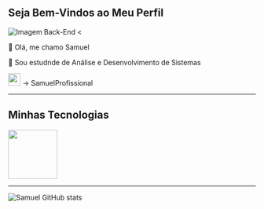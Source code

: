 ##  Seja Bem-Vindos ao Meu Perfil

![Imagem Back-End](https://encrypted-tbn0.gstatic.com/images?q=tbn:ANd9GcROsYWw6cNT01INdX7aL8J0lzQ7lRfYe07soMgeOOuqtfn2ylLZLpBXnxoJmJEDYLeNVAM&usqp=CAU)
<

👋 Olá, me chamo Samuel

💬 Sou estudnde de Análise e Desenvolvimento de Sistemas 


<img src="https://cdn.jsdelivr.net/gh/devicons/devicon@latest/icons/linkedin/linkedin-original.svg" width="25px"> -> SamuelProfissional

------

## Minhas Tecnologias

<p aligi="center>

<img src="https://cdn.jsdelivr.net/gh/devicons/devicon@latest/icons/java/java-original-wordmark.svg" width="100px">
<img src="https://cdn.jsdelivr.net/gh/devicons/devicon@latest/icons/mysql/mysql-original-wordmark.svg"width="100px">
</p>

--------

![Samuel GitHub stats](https://github-readme-stats.vercel.app/api?username=SamuelProfissional&show_icons=true&theme=tokyonight)



<!--
**SamuelProfissional/SamuelProfissional** is a ✨ _special_ ✨ repository because its `README.md` (this file) appears on your GitHub profile.

Here are some ideas to get you started:

- 🔭 I’m currently working on ...
- 🌱 I’m currently learning ...
- 👯 I’m looking to collaborate on ...
- 🤔 I’m looking for help with ...
- 💬 Ask me about ...
- 📫 How to reach me: ...
- ⚡ Fun fact: ...
-->

